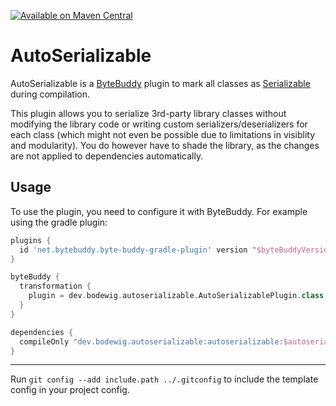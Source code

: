 [![Available on Maven Central](https://img.shields.io/maven-central/v/dev.bodewig.autoserializable/autoserializable?label=Available%20on%20Maven%20Central)](https://central.sonatype.com/artifact/dev.bodewig.autoserializable/autoserializable)

# AutoSerializable

AutoSerializable is a [ByteBuddy](https://github.com/raphw/byte-buddy) plugin to mark all classes
as [Serializable](https://docs.oracle.com/en/java/javase/19/docs/api/java.base/java/io/Serializable.html) during
compilation.

This plugin allows you to serialize 3rd-party library classes without modifying the library code or writing custom
serializers/deserializers for each class (which might not even be possible due to limitations in visiblity and
modularity). You do however have to shade the library, as the changes are not applied to dependencies automatically.

## Usage

To use the plugin, you need to configure it with ByteBuddy. For example using the gradle plugin:

```groovy
plugins {
  id 'net.bytebuddy.byte-buddy-gradle-plugin' version "$byteBuddyVersion"
}

byteBuddy {
  transformation {
    plugin = dev.bodewig.autoserializable.AutoSerializablePlugin.class
  }
}

dependencies {
  compileOnly "dev.bodewig.autoserializable:autoserializable:$autoserializableVersion"
}
```

---

Run `git config --add include.path ../.gitconfig` to include the template config in your project config.
